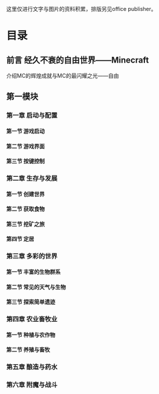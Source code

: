 这里仅进行文字与图片的资料积累，排版另见office publisher。

# 目录

## 前言 经久不衰的自由世界——Minecraft

介绍MC的辉煌成就与MC的最闪耀之光——自由

## 第一模块

### 第一章 启动与配置

#### 第一节 游戏启动

#### 第二节 游戏界面

#### 第三节 按键控制 

### 第二章 生存与发展

#### 第一节 创建世界

#### 第二节 获取食物

#### 第三节 挖矿之旅

#### 第四节 定居

### 第三章 多彩的世界

#### 第一节 丰富的生物群系

#### 第二节 常见的天气与生物

#### 第三节 探索简单遗迹

### 第四章 农业畜牧业

#### 第一节 种植与农作物

#### 第二节 养殖与畜牧

### 第五章 酿造与药水

### 第六章 附魔与战斗
